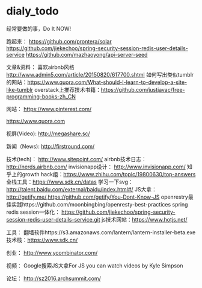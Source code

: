 # dialy_todo
经常要做的事，Do It NOW!

跑起来：
https://github.com/prontera/solar
https://github.com/jiekechoo/spring-security-session-redis-user-details-service
https://github.com/mazhaoyong/api-server-seed


文章&资料：
喜欢airbnb风格 http://www.admin5.com/article/20150820/617700.shtml
如何写出类似tumblr的网站：https://www.quora.com/What-should-I-learn-to-develop-a-site-like-tumblr
overstack上推荐技术书籍：https://github.com/justjavac/free-programming-books-zh_CN

网站：
https://www.pinterest.com/

https://www.quora.com


视屏(Video):
http://megashare.sc/



新闻（News):
http://firstround.com/


技术(tech)：
http://www.sitepoint.com/
airbnb技术日志：http://nerds.airbnb.com/
invisionapp设计： http://www.invisionapp.com/
知乎上的growth hack组：https://www.zhihu.com/topic/19800630/top-answers
全栈工具：https://www.sdk.cn/datas
学习一下svg：http://talent.baidu.com/external/baidu/index.html#/
JS大拿：http://getify.me/,https://github.com/getify/You-Dont-Know-JS
openrestry最佳实践https://github.com/moonbingbing/openresty-best-practices
spring redis session一体化： https://github.com/jiekechoo/spring-security-session-redis-user-details-service.git
js技术网站：https://www.hotjs.net/


工具：
翻墙软件https://s3.amazonaws.com/lantern/lantern-installer-beta.exe
技术栈：https://www.sdk.cn/

创业：
http://www.ycombinator.com/


视频：
Google搜索JS大拿For JS you can watch videos by Kyle Simpson


论坛：
http://sz2016.archsummit.com/

